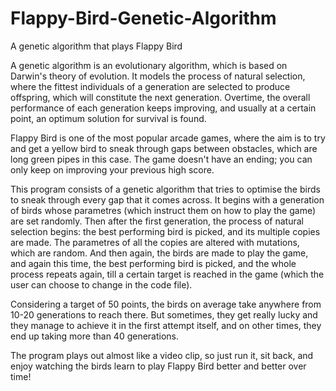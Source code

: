 # Flappy-Bird-Genetic-Algorithm
A genetic algorithm that plays Flappy Bird

A genetic algorithm is an evolutionary algorithm, which is based on Darwin's theory of evolution.
It models the process of natural selection, where the fittest individuals of a generation are selected to produce offspring, which will constitute the next generation.
Overtime, the overall performance of each generation keeps improving, and usually at a certain point, an optimum solution for survival is found.

Flappy Bird is one of the most popular arcade games, where the aim is to try and get a yellow bird to sneak through gaps between obstacles, which are long green pipes in this case.
The game doesn't have an ending; you can only keep on improving your previous high score.

This program consists of a genetic algorithm that tries to optimise the birds to sneak through every gap that it comes across.
It begins with a generation of birds whose parametres (which instruct them on how to play the game) are set randomly. 
Then after the first generation, the process of natural selection begins: the best performing bird is picked, and its multiple copies are made.
The parametres of all the copies are altered with mutations, which are random. And then again, the birds are made to play the game, and again this time, the best performing bird is picked, and the whole process repeats again, till a certain target is reached in the game (which the user can choose to change in the code file).

Considering a target of 50 points, the birds on average take anywhere from 10-20 generations to reach there. But sometimes, they get really lucky and they manage to achieve it in the first attempt itself, and on other times, they end up taking more than 40 generations.

The program plays out almost like a video clip, so just run it, sit back, and enjoy watching the birds learn to play Flappy Bird better and better over time!

